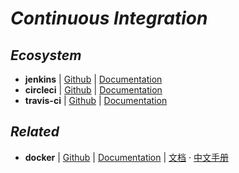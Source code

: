 # _Continuous Integration_

## _Ecosystem_

- **jenkins** | [Github](https://jenkins.io/) | [Documentation](https://jenkins.io/doc/)
- **circleci** | [Github](https://circleci.com/) | [Documentation](https://circleci.com/docs/)
- **travis-ci** | [Github](https://github.com/travis-ci/travis-ci) | [Documentation](https://docs.travis-ci.com/)


## _Related_

- **docker** | [Github](https://github.com/moby/moby) | [Documentation](https://docs.docker.com/) | [文档](https://docs.docker-cn.com/) · [中文手册](http://www.docker.org.cn/book/docker/what-is-docker-16.html)

